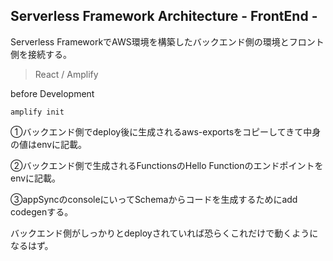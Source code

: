 ## Serverless Framework Architecture - FrontEnd -

Serverless FrameworkでAWS環境を構築したバックエンド側の環境とフロント側を接続する。

> React / Amplify

before Development

```
amplify init
```

①バックエンド側でdeploy後に生成されるaws-exportsをコピーしてきて中身の値はenvに記載。

②バックエンド側で生成されるFunctionsのHello Functionのエンドポイントをenvに記載。

③appSyncのconsoleにいってSchemaからコードを生成するためにadd codegenする。

バックエンド側がしっかりとdeployされていれば恐らくこれだけで動くようになるはず。